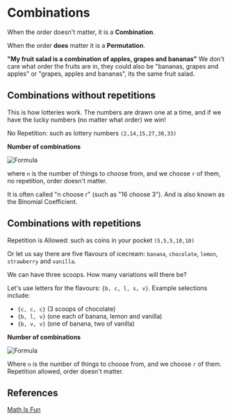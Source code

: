 # Combinations

When the order doesn't matter, it is a **Combination**.

When the order **does** matter it is a **Permutation**.

**"My fruit salad is a combination of apples, grapes and bananas"**
We don't care what order the fruits are in, they could also be 
"bananas, grapes and apples" or "grapes, apples and bananas", 
its the same fruit salad.

## Combinations without repetitions

This is how lotteries work. The numbers are drawn one at a 
time, and if we have the lucky numbers (no matter what order) 
we win!

No Repetition: such as lottery numbers `(2,14,15,27,30,33)`

**Number of combinations**

![Formula](https://www.mathsisfun.com/combinatorics/images/combinations-no-repeat.png)

where `n` is the number of things to choose from, and we choose `r` of them,
no repetition, order doesn't matter.

It is often called "n choose r" (such as "16 choose 3"). And is also known as the Binomial Coefficient.

## Combinations with repetitions

Repetition is Allowed: such as coins in your pocket `(5,5,5,10,10)`

Or let us say there are five flavours of icecream: 
`banana`, `chocolate`, `lemon`, `strawberry` and `vanilla`.

We can have three scoops. How many variations will there be?

Let's use letters for the flavours: `{b, c, l, s, v}`. 
Example selections include:

- `{c, c, c}` (3 scoops of chocolate)
- `{b, l, v}` (one each of banana, lemon and vanilla)
- `{b, v, v}` (one of banana, two of vanilla)

**Number of combinations**

![Formula](https://www.mathsisfun.com/combinatorics/images/combinations-repeat.gif)

Where `n` is the number of things to choose from, and we 
choose `r` of them. Repetition allowed, 
order doesn't matter.

## References

[Math Is Fun](https://www.mathsisfun.com/combinatorics/combinations-permutations.html)
